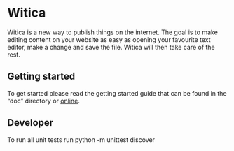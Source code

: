 # Witica

Witica is a new way to publish things on the internet. The goal is to make editing content on your website as easy as opening your favourite text editor, make a change and save the file. Witica will then take care of the rest.

## Getting started

To get started please read the getting started guide that can be found in the “doc” directory or [online](http://witica.org/#!doc/getting-started).

## Developer

To run all unit tests run
	python -m unittest discover